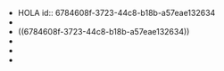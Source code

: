 - HOLA
  id:: 6784608f-3723-44c8-b18b-a57eae132634
-
- ((6784608f-3723-44c8-b18b-a57eae132634))
-
-
-
